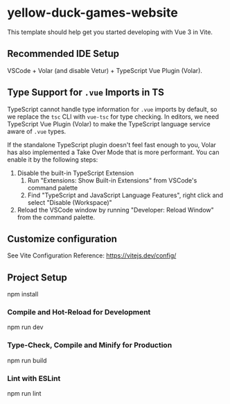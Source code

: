 # yellow-duck-games-website

This template should help get you started developing with Vue 3 in Vite.

## Recommended IDE Setup

VSCode + Volar (and disable Vetur) + TypeScript Vue Plugin (Volar).

## Type Support for `.vue` Imports in TS

TypeScript cannot handle type information for `.vue` imports by default, so we replace the `tsc` CLI with `vue-tsc` for type checking. In editors, we need TypeScript Vue Plugin (Volar) to make the TypeScript language service aware of `.vue` types.

If the standalone TypeScript plugin doesn't feel fast enough to you, Volar has also implemented a Take Over Mode that is more performant. You can enable it by the following steps:

1. Disable the built-in TypeScript Extension  
    1) Run "Extensions: Show Built-in Extensions" from VSCode's command palette  
    2) Find "TypeScript and JavaScript Language Features", right click and select "Disable (Workspace)"
2. Reload the VSCode window by running "Developer: Reload Window" from the command palette.

## Customize configuration

See Vite Configuration Reference: https://vitejs.dev/config/

## Project Setup

npm install

### Compile and Hot-Reload for Development

npm run dev

### Type-Check, Compile and Minify for Production

npm run build

### Lint with ESLint

npm run lint
